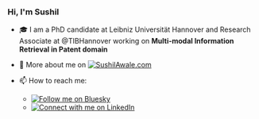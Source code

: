 ### Hi, I'm Sushil

- :mortar_board: I am a PhD candidate at Leibniz Universität Hannover and Research Associate at @TIBHannover working on **Multi-modal Information Retrieval in Patent domain**
- 🔗 More about me on [![SushilAwale.com](https://img.shields.io/website)](https://sushilawale.com)


- 📫 How to reach me:
    - [![Follow me on Bluesky](https://img.shields.io/badge/Bluesky-0285FF?logo=bluesky&logoColor=fff&label=Follow%20me%20on&color=0285FF)](https://bsky.app/profile/awalesushil.bsky.social)
    - [![Connect with me on LinkedIn](https://custom-icon-badges.demolab.com/badge/LinkedIn-0A66C2?logo=linkedin-white&logoColor=fff)](https://www.linkedin.com/in/sushilawale/)
